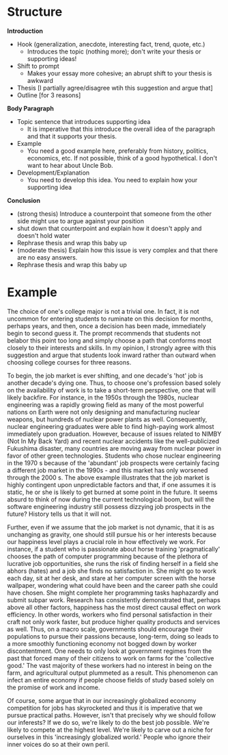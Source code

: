 # Structure
__Introduction__
- Hook (generalization, anecdote, interesting fact, trend, quote, etc.)
    - Introduces the topic (nothing more); don't write your thesis or supporting ideas!
- Shift to prompt
    - Makes your essay more cohesive; an abrupt shift to your thesis is awkward
- Thesis [I partially agree/disagree wtih this suggestion and argue that]
- Outline [for 3 reasons]

__Body Paragraph__
- Topic sentence that introduces supporting idea
    - It is imperative that this introduce the overall idea of the paragraph and that it supports your thesis.
- Example
    - You need a good example here, preferably from history, politics, economics, etc. If not possible, think of a good hypothetical. I don't want to hear about Uncle Bob.
- Development/Explanation
    - You need to develop this idea. You need to explain how your supporting idea

__Conclusion__
- (strong thesis) Introduce a counterpoint that someone from the other side might use to argue against your position
- shut down that counterpoint and explain how it doesn't apply and doesn't hold water
- Rephrase thesis and wrap this baby up
&nbsp;
- (moderate thesis) Explain how this issue is very complex and that there are no easy answers.
- Rephrase thesis and wrap this baby up


# Example
The choice of one's college major is not a trivial one. In fact, it is not uncommon for entering students to ruminate on this decision for months, perhaps years, and then, once a decision has been made, immediately begin to second guess it. 
The prompt recommends that students not belabor this point too long and simply choose a path that conforms most closely to their interests and skills. In my opinion, I strongly agree with this suggestion and argue that students look inward rather than outward when choosing college courses for three reasons.

To begin, the job market is ever shifting, and one decade's 'hot' job is another decade's dying one. Thus, to choose one's profession based solely on the availability of work is to take a short-term perspective, one that will likely backfire. For instance, in the 1950s through the 1980s, nuclear engineering was a rapidly growing field as many of the most powerful nations on Earth were not only designing and manufacturing nuclear weapons, but hundreds of nuclear power plants as well. Consequently, nuclear engineering graduates were able to find high-paying work almost immediately upon graduation. However, because of issues related to NIMBY (Not In My Back Yard) and recent nuclear accidents like the well-publicized Fukushima disaster, many countries are moving away from nuclear power in favor of other green technologies. Students who chose nuclear engineering in the 1970 s because of the 'abundant' job prospects were certainly facing a different job market in the 1990s - and this market has only worsened through the 2000 s. The above example illustrates that the job market is highly contingent upon unpredictable factors and that, if one assumes it is static, he or she is likely to get burned at some point in the future. It seems absurd to think of now during the current technological boom, but will the software engineering industry still possess dizzying job prospects in the future? History tells us that it will not.

Further, even if we assume that the job market is not dynamic, that it is as unchanging as gravity, one should still pursue his or her interests because our happiness level plays a crucial role in how effectively we work. For instance, if a student who is passionate about horse training 'pragmatically' chooses the path of computer programming because of the plethora of lucrative job opportunities, she runs the risk of finding herself in a field she abhors (hates) and a job she finds no satisfaction in. She might go to work each day, sit at her desk, and stare at her computer screen with the horse wallpaper, wondering what could have been and the career path she could have chosen. She might complete her programming tasks haphazardly and submit subpar work. Research has consistently demonstrated that, perhaps above all other factors, happiness has the most direct causal effect on work efficiency. In other words, workers who find personal satisfaction in their craft not only work faster, but produce higher quality products and services as well. Thus, on a macro scale, governments should encourage their populations to pursue their passions because, long-term, doing so leads to a more smoothly functioning economy not bogged down by worker discontentment. One needs to only look at government regimes from the past that forced many of their citizens to work on farms for the 'collective good.' The vast majority of these workers had no interest in being on the farm, and agricultural output plummeted as a result. This phenomenon can infect an entire economy if people choose fields of study based solely on the promise of work and income.

Of course, some argue that in our increasingly globalized economy competition for jobs has skyrocketed and thus it is imperative that we pursue practical paths. However, isn't that precisely why we should follow our inferests? If we do so, we're likely to do the best job possible. We're likely to compete at the highest level. We're likely to carve out a niche for ourselves in this 'increasingly globalized world.' People who ignore their inner voices do so at their own peril.
